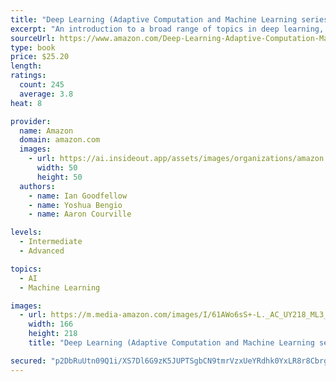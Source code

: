 ```yaml
---
title: "Deep Learning (Adaptive Computation and Machine Learning series)"
excerpt: "An introduction to a broad range of topics in deep learning, covering mathematical and conceptual background, deep learning techniques used in industry, and research perspectives."
sourceUrl: https://www.amazon.com/Deep-Learning-Adaptive-Computation-Machine/dp/0262035618/
type: book
price: $25.20
length: 
ratings:
  count: 245
  average: 3.8
heat: 8

provider:
  name: Amazon
  domain: amazon.com
  images:
    - url: https://ai.insideout.app/assets/images/organizations/amazon.com-50x50.jpg
      width: 50
      height: 50
  authors:
    - name: Ian Goodfellow
    - name: Yoshua Bengio
    - name: Aaron Courville

levels:
  - Intermediate
  - Advanced

topics:
  - AI
  - Machine Learning

images:
  - url: https://m.media-amazon.com/images/I/61AWo6sS+-L._AC_UY218_ML3_.jpg
    width: 166
    height: 218
    title: "Deep Learning (Adaptive Computation and Machine Learning series)"

secured: "p2DbRuUtn09Q1i/XS7Dl6G9zK5JUPTSgbCN9tmrVzxUeYRdhk0YxLR8r8CbrgV8Mdh7aqc0wBah0yZRqiaGV2lCP8cj6Io46lAbSLIe5q18QEdyw5z5Jr7bZQ49Jk19GbLTlaT9haolUPC8jGH98AFrVEWk002vV2PDwowvSiotRnLh+eCby0Xt/2AZRmKKZWu8V6NM9LFKz8WE5NhAJeJXjCM8bjy/tBIqK3UYl7qCnhAUCuSbcVoyjJ2SXE/Jxn11yGw/6andAgYl2H40tjA==;hRKuYwnKAJVZGH0m3W2xow=="
---
```



